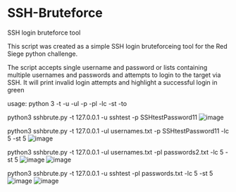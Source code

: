# SSH-Bruteforce
SSH login bruteforce tool

This script was created as a simple SSH login bruteforceing tool for the Red Siege python challenge.

The script accepts single username and password or lists containing multiple usernames and passwords and attempts to login to the target via SSH. It will print invalid login attempts and highlight a successful login in green

usage: python 3 -t <target> -u <username> -ul <username list> -p <password> -pl <password list> -lc <logincount threshold> -st <sleep time after hitting threshold> -to <connection attempt timeout threshold>
  
  python3 sshbrute.py -t 127.0.0.1 -u sshtest -p SSHtestPassword11
  ![image](https://user-images.githubusercontent.com/84335647/140619273-bf0f1ec7-637a-4858-9e9e-71d876bf1751.png)

  python3 sshbrute.py -t 127.0.0.1 -ul usernames.txt -p SSHtestPassword11 -lc 5 -st 5
  ![image](https://user-images.githubusercontent.com/84335647/140619308-1ba0795e-4166-48ff-8624-6f232e255b85.png)

  python3 sshbrute.py -t 127.0.0.1 -ul usernames.txt -pl passwords2.txt -lc 5 -st 5
  ![image](https://user-images.githubusercontent.com/84335647/140619322-e74ae7fb-acb9-4d62-b20d-f1d09b145c15.png)
  ![image](https://user-images.githubusercontent.com/84335647/140619329-60d3c97c-4b2d-4b21-a2c1-b42959fb35ba.png)

  python3 sshbrute.py -t 127.0.0.1 -u sshtest -pl passwords.txt -lc 5 -st 5
  ![image](https://user-images.githubusercontent.com/84335647/140619354-9dfc30dc-ce48-42f5-b06e-5480ebb18f64.png)
  ![image](https://user-images.githubusercontent.com/84335647/140619363-4f748d5f-2953-4852-b513-ebf0d3bc52f5.png)

